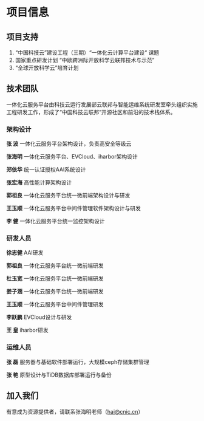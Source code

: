 # 项目信息

## 项目支持  

1. “中国科技云”建设工程（三期）“一体化云计算平台建设“ 课题  
2. 国家重点研发计划 “中欧跨洲际开放科学云联邦技术与示范”  
3. “全球开放科学云”培育计划   


## 技术团队  

一体化云服务平台由科技云运行发展部云联邦与智能运维系统研发室牵头组织实施工程研发工作，形成了“中国科技云联邦”开源社区和前沿的技术栈体系。  

### 架构设计  

**张    波**     一体化云服务平台架构设计，负责高安全等级云

**张海明**     一体化云服务平台、EVCloud、iharbor架构设计

**郑依华**    统一认证授权AAI系统设计

**张宏海**    高性能计算架构设计

**郭祖良**    一体化云服务平台统一微前端架构设计与研发

**王玉顺**    一体化云服务平台中间件管理软件架构设计与研发

**李    健**    一体化云服务平台统一监控架构设计

### 研发人员  

**徐志健**    AAI研发  

**郭祖良**    一体化云服务平台统一微前端研发  

**杜玉宽**    一体化云服务平台统一微前端研发  

**姜子涵**    一体化云服务平台统一微前端研发  

**王玉顺**    一体化云服务平台中间件管理研发  

**李跃鹏**    EVCloud设计与研发  

**王    皇**    iharbor研发  


### 运维人员  

**张    磊**    服务器与基础软件部署运行，大规模ceph存储集群管理  

**张    艳**    原型设计与TiDB数据库部署运行与备份  

## 加入我们  

有意成为资源提供者，请联系张海明老师（hai@cnic.cn）  
